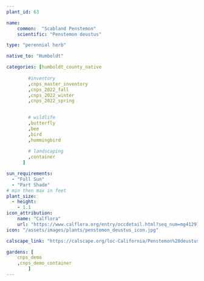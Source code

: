```yaml
---
plant_id: 63

name: 
    common:  "Scabland Penstemon"   
    scientific: "Penstemon deustus"  

type: "perennial herb"

native_to: "Humboldt"

categories: [humboldt_county_native
        
        #inventory 
        ,cnps_master_inventory
        ,cnps_2022_fall
        ,cnps_2022_winter
        ,cnps_2022_spring
        

        # wildlife
        ,butterfly
        ,bee
        ,bird
        ,hummingbird 
        
        # landscaping
        ,container
      ]

sun_requirements:
  - "Full Sun"
  - "Part Shade"
# min then max in feet
plant_size:
  - height: 
    - 1.1
icon_attribution: 
    name: "Calflora"
    url: "https://www.calflora.org/entry/occdetail.html?seq_num=mg41297" 
icon: "/assets/images/plants/penstemon_deustus_icon.jpg"

calscape_link: "https://calscape.org/loc-California/Penstemon%20deustus(%20)"

gardens: [ 
    cnps_demo
    ,cnps_demo_container
        ]
---
```


